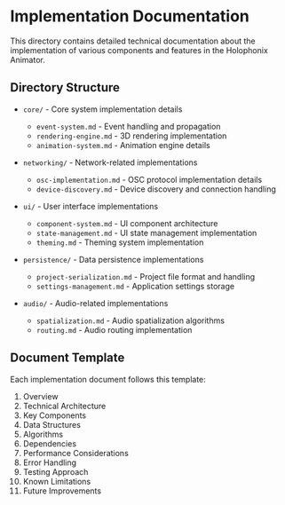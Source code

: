 # Implementation Documentation

This directory contains detailed technical documentation about the implementation of various components and features in the Holophonix Animator.

## Directory Structure

- `core/` - Core system implementation details
  - `event-system.md` - Event handling and propagation
  - `rendering-engine.md` - 3D rendering implementation
  - `animation-system.md` - Animation engine details
  
- `networking/` - Network-related implementations
  - `osc-implementation.md` - OSC protocol implementation details
  - `device-discovery.md` - Device discovery and connection handling
  
- `ui/` - User interface implementations
  - `component-system.md` - UI component architecture
  - `state-management.md` - UI state management implementation
  - `theming.md` - Theming system implementation
  
- `persistence/` - Data persistence implementations
  - `project-serialization.md` - Project file format and handling
  - `settings-management.md` - Application settings storage
  
- `audio/` - Audio-related implementations
  - `spatialization.md` - Audio spatialization algorithms
  - `routing.md` - Audio routing implementation

## Document Template

Each implementation document follows this template:
1. Overview
2. Technical Architecture
3. Key Components
4. Data Structures
5. Algorithms
6. Dependencies
7. Performance Considerations
8. Error Handling
9. Testing Approach
10. Known Limitations
11. Future Improvements
